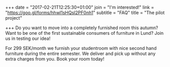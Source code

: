 +++
date = "2017-02-21T12:25:30+01:00"
join = "I'm interested!"
link = "https://goo.gl/forms/hhwl1sHQsI2PF0nh1"
subtitle = "FAQ"
title = "The pilot project"

+++
Do you want to move into a completely furnished room this autumn? Want to be one of the first sustainable consumers of furniture in Lund? Join us in testing our idea!

For 299 SEK/month we furnish your studentroom with nice second hand furniture during the entire semester. We deliver and pick up without any extra charges from you. Book your room today!
